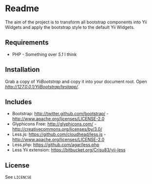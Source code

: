 Readme
==

The aim of the project is to transform all bootstrap components into Yii Widgets and apply the bootstrap style to the default Yii Widgets.

Requirements
--
* PHP - Something over *5.1* I think

Installation
--
Grab a copy of *YiiBootstrap* and copy it into your document root. Open *http://127.0.0.1/YiiBootstrap/testapp/*.

Includes
--
* Bootstrap: http://twitter.github.com/bootstrap/ - http://www.apache.org/licenses/LICENSE-2.0
* Glyphicons Free: http://glyphicons.com/ - http://creativecommons.org/licenses/by/3.0/
* Less.js: https://github.com/cloudhead/less.js - http://www.apache.org/licenses/LICENSE-2.0
* Less.php: https://github.com/agar/less.php
* Less Yii extension: https://bitbucket.org/Crisu83/yii-less

License
--
See `LICENCSE`